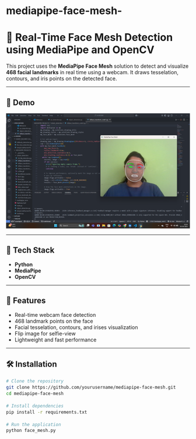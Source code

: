 # mediapipe-face-mesh- 
# 🧠 Real-Time Face Mesh Detection using MediaPipe and OpenCV

This project uses the **MediaPipe Face Mesh** solution to detect and visualize **468 facial landmarks** in real time using a webcam. It draws tesselation, contours, and iris points on the detected face.

---

## 📸 Demo

![Demo Screenshot](https://github.com/Pinaki-Priyadarshi/mediapipe-face-mesh-/blob/main/Screenshot%20(86).png) <!-- Optional: You can upload a screenshot later -->

---

## 🧰 Tech Stack

- **Python**
- **MediaPipe**
- **OpenCV**

---

## 🚀 Features

- Real-time webcam face detection
- 468 landmark points on the face
- Facial tesselation, contours, and irises visualization
- Flip image for selfie-view
- Lightweight and fast performance

---

## 🛠️ Installation

```bash
# Clone the repository
git clone https://github.com/yourusername/mediapipe-face-mesh.git
cd mediapipe-face-mesh

# Install dependencies
pip install -r requirements.txt

# Run the application
python face_mesh.py
